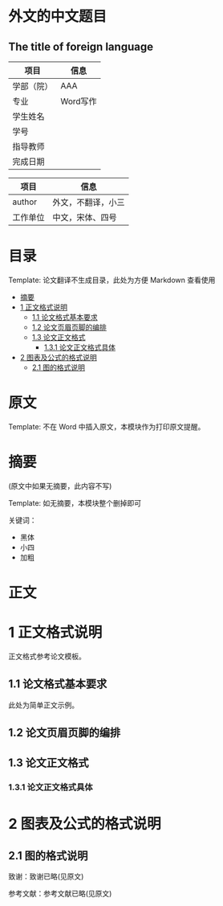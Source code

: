 <!-- 使用多种标题格式 -->
<!-- markdownlint-disable MD003 -->
<!-- 使用多个一级标题 -->
<!-- markdownlint-disable MD025 -->

外文的中文题目 <!-- omit in toc -->
===

The title of foreign language <!-- omit in toc -->
---

| 项目       | 信息     |
| ---------- | -------- |
| 学部（院） | AAA      |
| 专业       | Word写作 |
| 学生姓名   |          |
| 学号       |          |
| 指导教师   |          |
| 完成日期   |          |

| 项目     | 信息               |
| -------- | ------------------ |
| author   | 外文，不翻译，小三 |
| 工作单位 | 中文，宋体、四号   |

目录 <!-- omit in toc -->
===

Template: 论文翻译不生成目录，此处为方便 Markdown 查看使用

- [摘要](#摘要)
- [1  正文格式说明](#1--正文格式说明)
  - [1.1  论文格式基本要求](#11--论文格式基本要求)
  - [1.2  论文页眉页脚的编排](#12--论文页眉页脚的编排)
  - [1.3  论文正文格式](#13--论文正文格式)
    - [1.3.1  论文正文格式具体](#131--论文正文格式具体)
- [2  图表及公式的格式说明](#2--图表及公式的格式说明)
  - [2.1  图的格式说明](#21--图的格式说明)

原文 <!-- omit in toc -->
===

Template: 不在 Word 中插入原文，本模块作为打印原文提醒。

摘要
===

(原文中如果无摘要，此内容不写)

Template: 如无摘要，本模块整个删掉即可

关键词：

- 黑体
- 小四
- 加粗

正文 <!-- omit in toc -->
===

# 1  正文格式说明

正文格式参考论文模板。

## 1.1  论文格式基本要求

此处为简单正文示例。

## 1.2  论文页眉页脚的编排

## 1.3  论文正文格式

### 1.3.1  论文正文格式具体

# 2  图表及公式的格式说明

## 2.1  图的格式说明

<!-- 不翻译致谢和参考文献，需保留以下内容 -->

致谢：致谢已略(见原文)

参考文献：参考文献已略(见原文)

